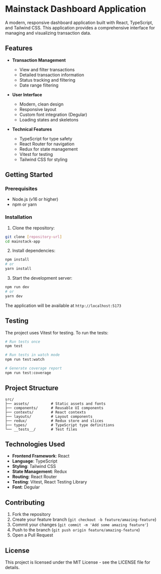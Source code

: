 # Mainstack Dashboard Application

A modern, responsive dashboard application built with React, TypeScript, and Tailwind CSS. This application provides a comprehensive interface for managing and visualizing transaction data.

## Features

- **Transaction Management**

  - View and filter transactions
  - Detailed transaction information
  - Status tracking and filtering
  - Date range filtering

- **User Interface**

  - Modern, clean design
  - Responsive layout
  - Custom font integration (Degular)
  - Loading states and skeletons

- **Technical Features**
  - TypeScript for type safety
  - React Router for navigation
  - Redux for state management
  - Vitest for testing
  - Tailwind CSS for styling

## Getting Started

### Prerequisites

- Node.js (v16 or higher)
- npm or yarn

### Installation

1. Clone the repository:

```bash
git clone [repository-url]
cd mainstack-app
```

2. Install dependencies:

```bash
npm install
# or
yarn install
```

3. Start the development server:

```bash
npm run dev
# or
yarn dev
```

The application will be available at `http://localhost:5173`

## Testing

The project uses Vitest for testing. To run the tests:

```bash
# Run tests once
npm test

# Run tests in watch mode
npm run test:watch

# Generate coverage report
npm run test:coverage
```

## Project Structure

```
src/
├── assets/          # Static assets and fonts
├── components/      # Reusable UI components
├── contexts/        # React contexts
├── layouts/         # Layout components
├── redux/           # Redux store and slices
├── types/           # TypeScript type definitions
└── __tests__/       # Test files
```

## Technologies Used

- **Frontend Framework**: React
- **Language**: TypeScript
- **Styling**: Tailwind CSS
- **State Management**: Redux
- **Routing**: React Router
- **Testing**: Vitest, React Testing Library
- **Font**: Degular

## Contributing

1. Fork the repository
2. Create your feature branch (`git checkout -b feature/amazing-feature`)
3. Commit your changes (`git commit -m 'Add some amazing feature'`)
4. Push to the branch (`git push origin feature/amazing-feature`)
5. Open a Pull Request

## License

This project is licensed under the MIT License - see the LICENSE file for details.
